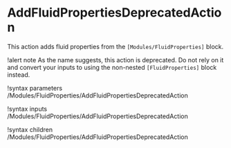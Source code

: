 # AddFluidPropertiesDeprecatedAction

This action adds fluid properties from the `[Modules/FluidProperties]` block.

!alert note
As the name suggests, this action is deprecated. Do not rely on it and convert your inputs to using the
non-nested `[FluidProperties]` block instead.

!syntax parameters /Modules/FluidProperties/AddFluidPropertiesDeprecatedAction

!syntax inputs /Modules/FluidProperties/AddFluidPropertiesDeprecatedAction

!syntax children /Modules/FluidProperties/AddFluidPropertiesDeprecatedAction
